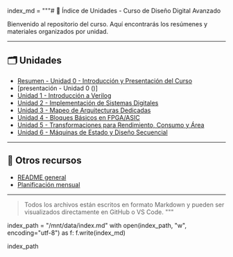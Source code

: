 index_md = """# 📘 Índice de Unidades - Curso de Diseño Digital Avanzado

Bienvenido al repositorio del curso. Aquí encontrarás los resúmenes y materiales organizados por unidad.

---

## 🗂️ Unidades

- [Resumen - Unidad 0 - Introducción y Presentación del Curso](resumen_0.md)
- [presentación - Unidad 0 ()]
- [Unidad 1 - Introducción a Verilog](unidad_1.md)
- [Unidad 2 - Implementación de Sistemas Digitales](unidad_2.md)
- [Unidad 3 - Mapeo de Arquitecturas Dedicadas](unidad_3.md)
- [Unidad 4 - Bloques Básicos en FPGA/ASIC](unidad_4.md)
- [Unidad 5 - Transformaciones para Rendimiento, Consumo y Área](unidad_5.md)
- [Unidad 6 - Máquinas de Estado y Diseño Secuencial](unidad_6.md)

---

## 📎 Otros recursos

- [README general](README.md)
- [Planificación mensual](tareas_agosto_github_project.md)

---

> Todos los archivos están escritos en formato Markdown y pueden ser visualizados directamente en GitHub o VS Code.
"""

index_path = "/mnt/data/index.md"
with open(index_path, "w", encoding="utf-8") as f:
    f.write(index_md)

index_path
